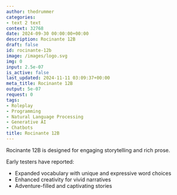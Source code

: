 ```yaml
---
author: thedrummer
categories:
- text 2 text
context: 32768
date: 2024-09-30 00:00:00+00:00
description: Rocinante 12B
draft: false
id: rocinante-12b
image: /images/logo.svg
img: 0
input: 2.5e-07
is_active: false
last_updated: 2024-11-11 03:09:37+00:00
meta_title: Rocinante 12B
output: 5e-07
request: 0
tags:
- Roleplay
- Programming
- Natural Language Processing
- Generative AI
- Chatbots
title: Rocinante 12B
---
```
















Rocinante 12B is designed for engaging storytelling and rich prose.

Early testers have reported:
- Expanded vocabulary with unique and expressive word choices
- Enhanced creativity for vivid narratives
- Adventure-filled and captivating stories

